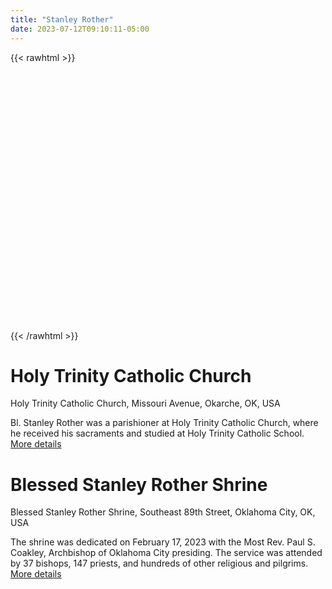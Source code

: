 ```yaml
---
title: "Stanley Rother"
date: 2023-07-12T09:10:11-05:00
---
```


{{< rawhtml >}}

<style>
    /* 
 * Always set the map height explicitly to define the size of the div element
 * that contains the map. 
 */
#map {
  height: 400px;
}
</style>

<!--The div element for the map -->
<div id="map"></div>

<!-- prettier-ignore -->
<script>(g=>{var h,a,k,p="The Google Maps JavaScript API",c="google",l="importLibrary",q="__ib__",m=document,b=window;b=b[c]||(b[c]={});var d=b.maps||(b.maps={}),r=new Set,e=new URLSearchParams,u=()=>h||(h=new Promise(async(f,n)=>{await (a=m.createElement("script"));e.set("libraries",[...r]+"");for(k in g)e.set(k.replace(/[A-Z]/g,t=>"_"+t[0].toLowerCase()),g[k]);e.set("callback",c+".maps."+q);a.src=`https://maps.${c}apis.com/maps/api/js?`+e;d[q]=f;a.onerror=()=>h=n(Error(p+" could not load."));a.nonce=m.querySelector("script[nonce]")?.nonce||"";m.head.append(a)}));d[l]?console.warn(p+" only loads once. Ignoring:",g):d[l]=(f,...n)=>r.add(f)&&u().then(()=>d[l](f,...n))})
    ({key: window.GOOGLE_API_KEY, v: "beta"});</script>

<script>
    // Initialize and add the map
let map;
let geocoder;

async function initMap() {
  // The location of Uluru
  const position = {lat: 35.375800, lng: -97.49750};
  // Request needed libraries.
  //@ts-ignore
  const { Map } = await google.maps.importLibrary("maps");
  const { AdvancedMarkerElement } = await google.maps.importLibrary("marker");

  map = new Map(document.getElementById("map"), {
    zoom: 8,
    center: position,
    mapId: "DEMO_MAP_ID",
  });
    // The marker, positioned at Uluru
    // The marker, positioned at Uluru
  const marker2 = new AdvancedMarkerElement({
    map: map,
    position: position,
    title: "Uluru",
  });


}

initMap();
</script>

{{< /rawhtml >}}



# Holy Trinity Catholic Church

Holy Trinity Catholic Church, Missouri Avenue, Okarche, OK, USA

Bl. Stanley Rother was a parishioner at Holy Trinity Catholic Church, where he received his sacraments and studied at Holy Trinity Catholic School.
[More details](https://www.holytrinityok.org/)


# Blessed Stanley Rother Shrine

Blessed Stanley Rother Shrine, Southeast 89th Street, Oklahoma City, OK, USA

The shrine was dedicated on February 17, 2023 with the Most Rev. Paul S. Coakley, Archbishop of Oklahoma City presiding.  The service was attended by 37 bishops, 147 priests, and hundreds of other religious and pilgrims.
[More details](https://www.rothershrine.org/)

